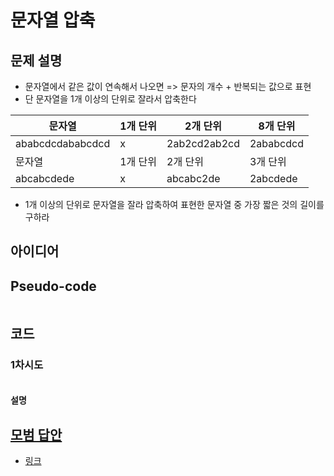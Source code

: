 # 문자열 압축

## 문제 설명

- 문자열에서 같은 값이 연속해서 나오면 => 문자의 개수 + 반복되는 값으로 표현
- 단 문자열을 1개 이상의 단위로 잘라서 압축한다

|문자열|1개 단위|2개 단위|8개 단위|
|---|---|---|---|
|ababcdcdababcdcd|x|2ab2cd2ab2cd|2ababcdcd|
|문자열|1개 단위|2개 단위|3개 단위|
|abcabcdede|x|abcabc2de|2abcdede|

- 1개 이상의 단위로 문자열을 잘라 압축하여 표현한 문자열 중 가장 짧은 것의 길이를 구하라
## 아이디어

## Pseudo-code

```python

```

## 코드

### 1차시도

```python

```

#### 설명

## [모범 답안](https://github.com/ndb796/python-for-coding-test/blob/master/12/3.py)

- [링크](https://programmers.co.kr/learn/courses/30/lessons/60057)

```python

```